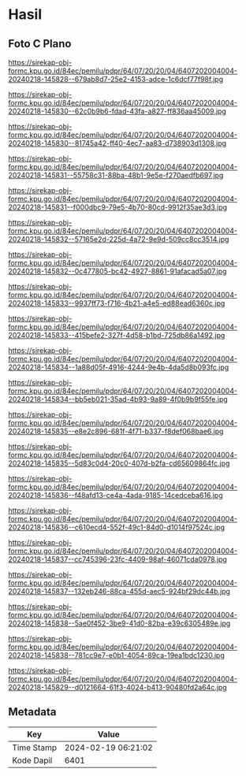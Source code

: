 # Hasil

## Foto C Plano

https://sirekap-obj-formc.kpu.go.id/84ec/pemilu/pdpr/64/07/20/20/04/6407202004004-20240218-145828--679ab8d7-25e2-4153-adce-1c6dcf77f98f.jpg

https://sirekap-obj-formc.kpu.go.id/84ec/pemilu/pdpr/64/07/20/20/04/6407202004004-20240218-145830--62c0b9b6-fdad-43fa-a827-ff836aa45009.jpg

https://sirekap-obj-formc.kpu.go.id/84ec/pemilu/pdpr/64/07/20/20/04/6407202004004-20240218-145830--81745a42-ff40-4ec7-aa83-d738903d1308.jpg

https://sirekap-obj-formc.kpu.go.id/84ec/pemilu/pdpr/64/07/20/20/04/6407202004004-20240218-145831--55758c31-88ba-48b1-9e5e-f270aedfb697.jpg

https://sirekap-obj-formc.kpu.go.id/84ec/pemilu/pdpr/64/07/20/20/04/6407202004004-20240218-145831--f000dbc9-79e5-4b70-80cd-9912f35ae3d3.jpg

https://sirekap-obj-formc.kpu.go.id/84ec/pemilu/pdpr/64/07/20/20/04/6407202004004-20240218-145832--57165e2d-225d-4a72-9e9d-509cc8cc3514.jpg

https://sirekap-obj-formc.kpu.go.id/84ec/pemilu/pdpr/64/07/20/20/04/6407202004004-20240218-145832--0c477805-bc42-4927-8861-91afacad5a07.jpg

https://sirekap-obj-formc.kpu.go.id/84ec/pemilu/pdpr/64/07/20/20/04/6407202004004-20240218-145833--9937ff73-f716-4b21-a4e5-ed88ead6360c.jpg

https://sirekap-obj-formc.kpu.go.id/84ec/pemilu/pdpr/64/07/20/20/04/6407202004004-20240218-145833--415befe2-327f-4d58-b1bd-725db86a1492.jpg

https://sirekap-obj-formc.kpu.go.id/84ec/pemilu/pdpr/64/07/20/20/04/6407202004004-20240218-145834--1a88d05f-4916-4244-9e4b-4da5d8b093fc.jpg

https://sirekap-obj-formc.kpu.go.id/84ec/pemilu/pdpr/64/07/20/20/04/6407202004004-20240218-145834--bb5eb021-35ad-4b93-9a89-4f0b9b9f55fe.jpg

https://sirekap-obj-formc.kpu.go.id/84ec/pemilu/pdpr/64/07/20/20/04/6407202004004-20240218-145835--e8e2c896-681f-4f71-b337-f8def068bae6.jpg

https://sirekap-obj-formc.kpu.go.id/84ec/pemilu/pdpr/64/07/20/20/04/6407202004004-20240218-145835--5d83c0d4-20c0-407d-b2fa-cd65609864fc.jpg

https://sirekap-obj-formc.kpu.go.id/84ec/pemilu/pdpr/64/07/20/20/04/6407202004004-20240218-145836--f48afd13-ce4a-4ada-9185-14cedceba616.jpg

https://sirekap-obj-formc.kpu.go.id/84ec/pemilu/pdpr/64/07/20/20/04/6407202004004-20240218-145836--c610ecd4-552f-49c1-84d0-d1014f97524c.jpg

https://sirekap-obj-formc.kpu.go.id/84ec/pemilu/pdpr/64/07/20/20/04/6407202004004-20240218-145837--cc745396-23fc-4409-98af-46071cda0978.jpg

https://sirekap-obj-formc.kpu.go.id/84ec/pemilu/pdpr/64/07/20/20/04/6407202004004-20240218-145837--132eb246-88ca-455d-aec5-924bf29dc44b.jpg

https://sirekap-obj-formc.kpu.go.id/84ec/pemilu/pdpr/64/07/20/20/04/6407202004004-20240218-145838--5ae0f452-3be9-41d0-82ba-e39c6305489e.jpg

https://sirekap-obj-formc.kpu.go.id/84ec/pemilu/pdpr/64/07/20/20/04/6407202004004-20240218-145838--781cc9e7-e0b1-4054-89ca-19ea1bdc1230.jpg

https://sirekap-obj-formc.kpu.go.id/84ec/pemilu/pdpr/64/07/20/20/04/6407202004004-20240218-145829--d0121664-61f3-4024-b413-90480fd2a64c.jpg


## Metadata

| Key        | Value               |
| ---------- | ------------------- |
| Time Stamp | 2024-02-19 06:21:02 |
| Kode Dapil | 6401                |



